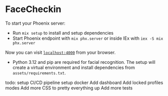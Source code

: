 # FaceCheckin

To start your Phoenix server:

  * Run `mix setup` to install and setup dependencies
  * Start Phoenix endpoint with `mix phx.server` or inside IEx with `iex -S mix phx.server`

Now you can visit [`localhost:4000`](http://localhost:4000) from your browser.

* Python 3.12 and pip are required for facial recognition. The setup will create a virtual environment and install dependencies from `assets/requirements.txt`.

todo:
setup CI/CD pipeline
setup docker
Add dashboard
Add locked profiles modes
Add more CSS to pretty everything up
Add more tests